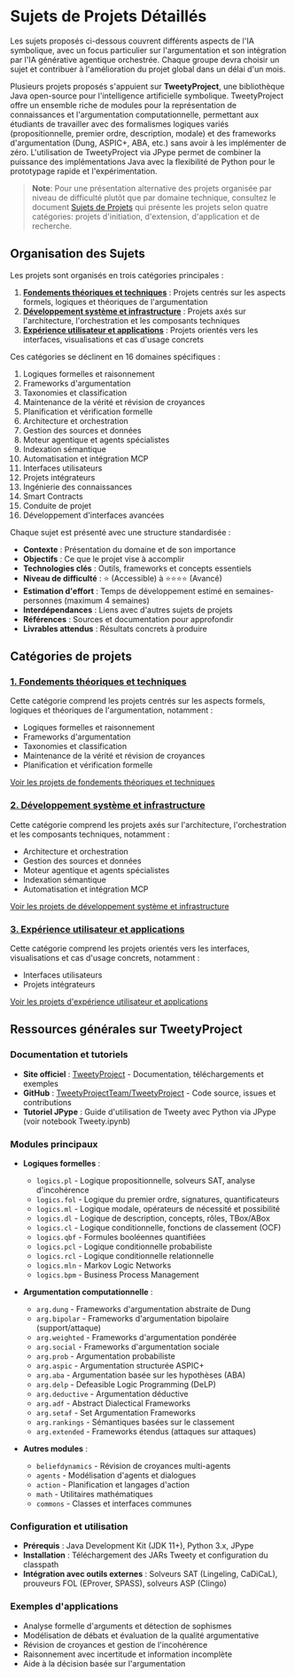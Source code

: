 # Sujets de Projets Détaillés

Les sujets proposés ci-dessous couvrent différents aspects de l'IA symbolique, avec un focus particulier sur l'argumentation et son intégration par l'IA générative agentique orchestrée. Chaque groupe devra choisir un sujet et contribuer à l'amélioration du projet global dans un délai d'un mois.

Plusieurs projets proposés s'appuient sur **TweetyProject**, une bibliothèque Java open-source pour l'intelligence artificielle symbolique. TweetyProject offre un ensemble riche de modules pour la représentation de connaissances et l'argumentation computationnelle, permettant aux étudiants de travailler avec des formalismes logiques variés (propositionnelle, premier ordre, description, modale) et des frameworks d'argumentation (Dung, ASPIC+, ABA, etc.) sans avoir à les implémenter de zéro. L'utilisation de TweetyProject via JPype permet de combiner la puissance des implémentations Java avec la flexibilité de Python pour le prototypage rapide et l'expérimentation.

> **Note**: Pour une présentation alternative des projets organisée par niveau de difficulté plutôt que par domaine technique, consultez le document [Sujets de Projets](./sujets_projets.md) qui présente les projets selon quatre catégories: projets d'initiation, d'extension, d'application et de recherche.

## Organisation des Sujets

Les projets sont organisés en trois catégories principales :
1. **[Fondements théoriques et techniques](./fondements_theoriques.md)** : Projets centrés sur les aspects formels, logiques et théoriques de l'argumentation
2. **[Développement système et infrastructure](./developpement_systeme.md)** : Projets axés sur l'architecture, l'orchestration et les composants techniques
3. **[Expérience utilisateur et applications](./experience_utilisateur.md)** : Projets orientés vers les interfaces, visualisations et cas d'usage concrets

Ces catégories se déclinent en 16 domaines spécifiques :
1. Logiques formelles et raisonnement
2. Frameworks d'argumentation
3. Taxonomies et classification
4. Maintenance de la vérité et révision de croyances
5. Planification et vérification formelle
6. Architecture et orchestration
7. Gestion des sources et données
8. Moteur agentique et agents spécialistes
9. Indexation sémantique
10. Automatisation et intégration MCP
11. Interfaces utilisateurs
12. Projets intégrateurs
13. Ingénierie des connaissances
14. Smart Contracts
15. Conduite de projet
16. Développement d'interfaces avancées

Chaque sujet est présenté avec une structure standardisée :
- **Contexte** : Présentation du domaine et de son importance
- **Objectifs** : Ce que le projet vise à accomplir
- **Technologies clés** : Outils, frameworks et concepts essentiels
- **Niveau de difficulté** : ⭐ (Accessible) à ⭐⭐⭐⭐ (Avancé)
- **Estimation d'effort** : Temps de développement estimé en semaines-personnes (maximum 4 semaines)
- **Interdépendances** : Liens avec d'autres sujets de projets
- **Références** : Sources et documentation pour approfondir
- **Livrables attendus** : Résultats concrets à produire

## Catégories de projets

### [1. Fondements théoriques et techniques](./fondements_theoriques.md)

Cette catégorie comprend les projets centrés sur les aspects formels, logiques et théoriques de l'argumentation, notamment :
- Logiques formelles et raisonnement
- Frameworks d'argumentation
- Taxonomies et classification
- Maintenance de la vérité et révision de croyances
- Planification et vérification formelle

[Voir les projets de fondements théoriques et techniques](./fondements_theoriques.md)

### [2. Développement système et infrastructure](./developpement_systeme.md)

Cette catégorie comprend les projets axés sur l'architecture, l'orchestration et les composants techniques, notamment :
- Architecture et orchestration
- Gestion des sources et données
- Moteur agentique et agents spécialistes
- Indexation sémantique
- Automatisation et intégration MCP

[Voir les projets de développement système et infrastructure](./developpement_systeme.md)

### [3. Expérience utilisateur et applications](./experience_utilisateur.md)

Cette catégorie comprend les projets orientés vers les interfaces, visualisations et cas d'usage concrets, notamment :
- Interfaces utilisateurs
- Projets intégrateurs

[Voir les projets d'expérience utilisateur et applications](./experience_utilisateur.md)

## Ressources générales sur TweetyProject

### Documentation et tutoriels
- **Site officiel** : [TweetyProject](https://tweetyproject.org/) - Documentation, téléchargements et exemples
- **GitHub** : [TweetyProjectTeam/TweetyProject](https://github.com/TweetyProjectTeam/TweetyProject) - Code source, issues et contributions
- **Tutoriel JPype** : Guide d'utilisation de Tweety avec Python via JPype (voir notebook Tweety.ipynb)

### Modules principaux
- **Logiques formelles** :
  * `logics.pl` - Logique propositionnelle, solveurs SAT, analyse d'incohérence
  * `logics.fol` - Logique du premier ordre, signatures, quantificateurs
  * `logics.ml` - Logique modale, opérateurs de nécessité et possibilité
  * `logics.dl` - Logique de description, concepts, rôles, TBox/ABox
  * `logics.cl` - Logique conditionnelle, fonctions de classement (OCF)
  * `logics.qbf` - Formules booléennes quantifiées
  * `logics.pcl` - Logique conditionnelle probabiliste
  * `logics.rcl` - Logique conditionnelle relationnelle
  * `logics.mln` - Markov Logic Networks
  * `logics.bpm` - Business Process Management

- **Argumentation computationnelle** :
  * `arg.dung` - Frameworks d'argumentation abstraite de Dung
  * `arg.bipolar` - Frameworks d'argumentation bipolaire (support/attaque)
  * `arg.weighted` - Frameworks d'argumentation pondérée
  * `arg.social` - Frameworks d'argumentation sociale
  * `arg.prob` - Argumentation probabiliste
  * `arg.aspic` - Argumentation structurée ASPIC+
  * `arg.aba` - Argumentation basée sur les hypothèses (ABA)
  * `arg.delp` - Defeasible Logic Programming (DeLP)
  * `arg.deductive` - Argumentation déductive
  * `arg.adf` - Abstract Dialectical Frameworks
  * `arg.setaf` - Set Argumentation Frameworks
  * `arg.rankings` - Sémantiques basées sur le classement
  * `arg.extended` - Frameworks étendus (attaques sur attaques)

- **Autres modules** :
  * `beliefdynamics` - Révision de croyances multi-agents
  * `agents` - Modélisation d'agents et dialogues
  * `action` - Planification et langages d'action
  * `math` - Utilitaires mathématiques
  * `commons` - Classes et interfaces communes

### Configuration et utilisation
- **Prérequis** : Java Development Kit (JDK 11+), Python 3.x, JPype
- **Installation** : Téléchargement des JARs Tweety et configuration du classpath
- **Intégration avec outils externes** : Solveurs SAT (Lingeling, CaDiCaL), prouveurs FOL (EProver, SPASS), solveurs ASP (Clingo)

### Exemples d'applications
- Analyse formelle d'arguments et détection de sophismes
- Modélisation de débats et évaluation de la qualité argumentative
- Révision de croyances et gestion de l'incohérence
- Raisonnement avec incertitude et information incomplète
- Aide à la décision basée sur l'argumentation